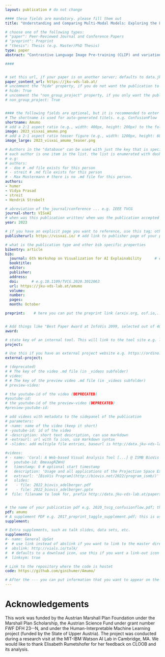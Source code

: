```yaml
---
layout: publication # do not change

#### these fields are mandatory. please fill them out
title: "Understanding and Comparing Multi-Modal Models: Exploring the Latent Space of CLIP-like Models (CLIP, CyCLIP, CLOOB) Using Inter-Modal Pairs" # title of your publication 

# choose one of the following types:
# "paper": Peer-Reviewed Journal and Conference Papers
# "preprint": Preprint
# "thesis": Thesis (e.g. Master/PhD Thesis)
type: paper
abstract: "Contrastive Language Image Pre-training (CLIP) and variations of this approach like CyCLIP, or CLOOB are trained on image-text pairs with a contrastive objective. The goal of contrastive loss objectives is to minimize latent-space distances of data points that have the same underlying meaning. We refer to the particular cases of contrastive learning that CLIP-like models perform as multi-modal contrastive learning because they use two (or more) modes of data (e.g., images and texts) where each mode uses their own encoder to generate a latent embedding space. More specifically, the objective that CLIP is optimized for minimizes the distances between image-text embeddings of pairs that have the same semantic meaning while maximizing the distances to all other combinations of text and image embeddings. We would expect that such a shared latent space places similar concepts of images and texts close to each other. However, the reality is a bit more complicated." # insert the abstract of your publication between the quotes; you can use html e.g. to make links (<a></a>) or generate bold (<b></b>) etc. text 

####


# set this url, if your paper is on another server; defaults to data.jku-vds-lab.at
paper_content_url: https://jku-vds-lab.at/
# uncomment the "hide" property, if you do not want the publication to be displayed on the website (usually you don't need this)
# hide: True
# uncomment the "non_group_project" property, if you only want the publication to be displayed on your personal page (i.e. publications where you contributed, but does not have anything to do with the Vis Group e.g. Master Thesis,...)
# non_group_project: True


#### the following fields are optional, but it is recommended to enter as much information as possible
# The shortname is used for auto-generated titels. e.g. ConfusionFlow
shortname: Amumo
# add a 2:1 aspect ratio (e.g., width: 400px, height: 200px) to the folder /assets/images/papers/ e.g. 2020_tvcg_confusionflow.png
image: 2023_visxai_amumo.png
# add a 2:1 aspect ratio teaser figure (e.g., width: 1200px, height: 600px) to the folder /assets/images/papers/ e.g. 2020_tvcg_confusionflow_teaser.png
image_large: 2023_visxai_amumo_teaser.png

# Authors in the "database" can be used with just the key that is specified in the corresponding .md file (usually it is the lastname in lower case e.g. doe). Authors that do not have an individual page here should be stated with their full name (e.g. John Doe)
# each author is one item in the list. the list is enumerated with dashes ("-")
# e.g:
# authors:
# - doe # .md file exists for this person
# - streit # .md file exists for this person
# - Max Mustermann # there is no .md file for this person.
authors:
- humer
- Vidya Prasad
- streit
- Hendrik Strobelt

# abreviation of the journal/conference ... e.g. IEEE TVCG
journal-short: VISxAI
# when was this publication written/ when was the publication accepted (e.g. 2020)
year: 2023

# if you have an explicit page you want to reference, use this tag; otherwise it will be generated from your doi
publisherurl: https://visxai.io/ # add link to publisher page of your publication

# what is the publication type and other bib specific properties
bibentry: article
bib:
  journal: 6th Workshop on Visualization for AI Explainability 		# e.g. IEEE Transactions on Visualization and Computer Graphics (to appear)
  booktitle: 
  editor: 
  publisher: 
  address: 
  doi: 		# e.g.10.1109/TVCG.2020.3012063
  url: https://jku-vds-lab.at/amumo
  volume: 
  number: 
  pages: 
  month: October

preprint:	 # here you can put the preprint link (arxiv.org, osf.io,...) e.g. https://arxiv.org/abs/1910.00969


# Add things like "Best Paper Award at InfoVis 2099, selected out of 4000 submissions"
award:

# state key of an internal tool. This will link to the tool site e.g. lineup (usually not needed)
project: 

# Use this if you have an external project website e.g. https://ordino.caleydoapp.org/
external-project: 

# (deprecated)
# # The key of the video .md file (in _videos subfolder)
# video: 
# # The key of the preview video .md file (in _videos subfolder)
# preview-video:

# the youtube-id of the video (DEPRECATED)
#youtube-id: 
# the youtube-id of the preview-video (DEPRECATED)
#preview-youtube-id: 

# add videos with metadata to the sidepanel of the publication
# parameters: 
# -name: name of the video (keep it short)
# -youtube-id: id of the video
# -description: short text description, can use markdown
# -extraurl: url with fa icon, use markdown syntax
# -slides: add multiple file entries, baseurl is http://data.jku-vds-lab.at/papers/

#videos:
# - name: 'Coral: A Web-based Visual Analysis Tool [...] @ ISMB BioVis 2022'
#   youtube-id: BmeaagRZWnU
#   timestamp: 0 # optional start timestamp
#   description: 'Usage and all applications of the Projection Space Explorer can be found on the dedicated [Landing Page](https://jku-vds-lab.at/pse/).'
#   extraurl: '[BioVis Program](http://biovis.net/2022/program_ismb/)'
#   slides:
#    - file: 2022_biovis_adelberger.pdf
#    - file: 2022_biovis_adelberger.pptx
#  file: filename to look for, prefix http://data.jku-vds-lab.at/papers/


# the name of your publication pdf e.g. 2020_tvcg_confusionflow.pdf; this is usually uploaded to the caleydo aws server
pdf: amumo
# A supplement PDF e.g. 2017_preprint_taggle_supplement.pdf; this is usually uploaded to the caleydo aws server
supplement: 

# Extra supplements, such as talk slides, data sets, etc.
supplements:
#- name: General UpSet
#  # use link instead of abslink if you want to link to the master directory
#  abslink: http://vials.io/talk/
#  # defaults to a download icon, use this if you want a link-out icon
#  linksym: true

# Link to the repository where the code is hostet
code: https://github.com/ginihumer/Amumo/

# After the --- you can put information that you want to appear on the website using markdown formatting or HTML. A good example are acknowledgements, extra references, an erratum, etc.
---
```


# Acknowledgements
This work was funded by the Austrian Marshall Plan Foundation under the Marshall Plan Scholarship, the Austrian Science Fund under grant number FWF DFH 23--N, and under the Human-Interpretable Machine Learning project (funded by the State of Upper Austria). The project was conducted during a research visit at the MIT-IBM Watson AI Lab in Cambridge, MA. We would like to thank Elisabeth Rumetshofer for her feedback on CLOOB and its analysis.